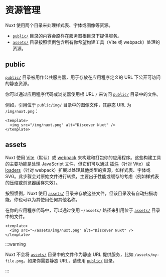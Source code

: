 # 资源管理

Nuxt 使用两个目录来处理样式表、字体或图像等资源。

- [`public/`](https://nuxt.zhcndoc.com/docs/guide/directory-structure/public) 目录的内容会原样在服务器根目录下提供服务。
- [`assets/`](https://nuxt.zhcndoc.com/docs/guide/directory-structure/assets) 目录按照惯例包含所有你希望构建工具（Vite 或 webpack）处理的资源。



## public

[`public/`](https://nuxt.zhcndoc.com/docs/guide/directory-structure/public) 目录被用作公共服务器，用于存放在应用程序定义的 URL 下公开可访问的静态资源。

你可以通过应用程序代码或浏览器使用根 URL `/` 来访问 [`public/`](https://nuxt.zhcndoc.com/docs/guide/directory-structure/public) 目录中的文件。

例如，引用位于 `public/img/` 目录中的图像文件，其静态 URL 为 `/img/nuxt.png`：

```vue
<template>
  <img src="/img/nuxt.png" alt="Discover Nuxt" />
</template>

```





## assets

Nuxt 使用 [Vite](https://vite.zhcndoc.com/guide/assets.html)（默认）或 [webpack](https://webpack.js.org/guides/asset-management) 来构建和打包你的应用程序。这些构建工具的主要功能是处理 JavaScript 文件，但它们可以通过 [插件](https://vite.zhcndoc.com/plugins)（针对 Vite）或 [loaders](https://webpack.js.org/loaders)（针对 webpack）扩展以处理其他类型的资源，如样式表、字体或 SVG。此步骤会对原始文件进行转换，主要出于性能或缓存的考虑（例如样式表的压缩或浏览器缓存失效）。

按照惯例，Nuxt 使用 [`assets/`](https://nuxt.zhcndoc.com/docs/guide/directory-structure/assets) 目录来存放这些文件，但该目录没有自动扫描功能，你也可以为其使用任何其他名称。

在你的应用程序代码中，可以通过使用 `~/assets/` 路径来引用位于 [`assets/`](https://nuxt.zhcndoc.com/docs/guide/directory-structure/assets) 目录中的文件。

```vue
<template>
  <img src="~/assets/img/nuxt.png" alt="Discover Nuxt" />
</template>

```

:::warning

Nuxt 不会将 [`assets/`](https://nuxt.zhcndoc.com/docs/guide/directory-structure/assets) 目录中的文件作为静态 URL 提供服务，比如 `/assets/my-file.png`。如果你需要静态 URL，请使用 [`public/`](https://nuxt.zhcndoc.com/docs/3.x/getting-started/assets#public-directory) 目录。

:::

